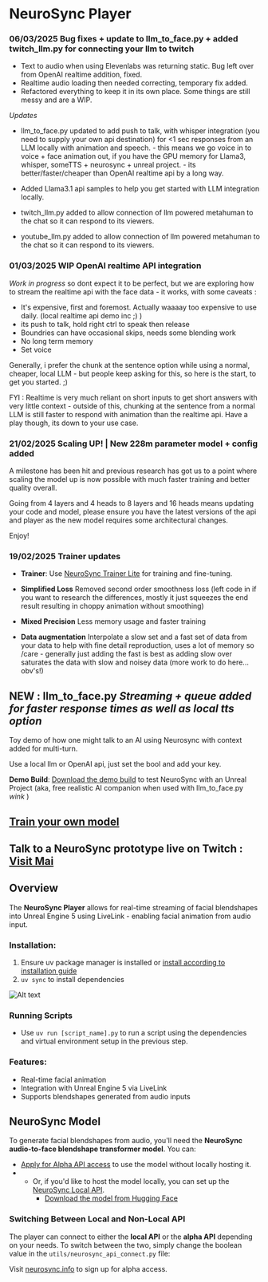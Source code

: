 # NeuroSync Player

### **06/03/2025 Bug fixes + update to llm_to_face.py + added twitch_llm.py for connecting your llm to twitch**

- Text to audio when using Elevenlabs was returning static. Bug left over from OpenAI realtime addition, fixed.
- Realtime audio loading then needed correcting, temporary fix added.
- Refactored everything to keep it in its own place. Some things are still messy and are a WIP.

*Updates*

- llm_to_face.py updated to add push to talk, with whisper integration (you need to supply your own api destination) for <1 sec responses from an LLM locally with animation and speech.
      - this means we go voice in to voice + face animation out, if you have the GPU memory for Llama3, whisper, someTTS + neurosync + unreal project.
      - its better/faster/cheaper than OpenAI realtime api by a long way.

- Added Llama3.1 api samples to help you get started with LLM integration locally.

- twitch_llm.py added to allow connection of llm powered metahuman to the chat so it can respond to its viewers.

- youtube_llm.py added to allow connection of llm powered metahuman to the chat so it can respond to its viewers.

### **01/03/2025 WIP OpenAI realtime API integration**

*Work in progress* so dont expect it to be perfect, but we are exploring how to stream the realtime api with the face data - it works, with some caveats : 

- It's expensive, first and foremost. Actually waaaay too expensive to use daily. (local realtime api demo inc ;) )
- its push to talk, hold right ctrl to speak then release
- Boundries can have occasional skips, needs some blending work
- No long term memory
- Set voice

Generally, i prefer the chunk at the sentence option while using a normal, cheaper, local LLM - but people keep asking for this, so here is the start, to get you started. ;)

FYI : Realtime is very much reliant on short inputs to get short answers with very little context - outside of this, chunking at the sentence from a normal LLM is still faster to respond with animation than the realtime api. Have a play though, its down to your use case.

### **21/02/2025 Scaling UP! | New 228m parameter model + config added**

A milestone has been hit and previous research has got us to a point where scaling the model up is now possible with much faster training and better quality overall.

Going from 4 layers and 4 heads to 8 layers and 16 heads means updating your code and model, please ensure you have the latest versions of the api and player as the new model requires some architectural changes.

Enjoy!

### **19/02/2025 Trainer updates**

- **Trainer**: Use [NeuroSync Trainer Lite](https://github.com/AnimaVR/NeuroSync_Trainer_Lite) for training and fine-tuning.

- **Simplified Loss** Removed second order smoothness loss (left code in if you want to research the differences, mostly it just squeezes the end result resulting in choppy animation without smoothing)
- **Mixed Precision** Less memory usage and faster training
- **Data augmentation** Interpolate a slow set and a fast set of data from your data to help with fine detail reproduction, uses a lot of memory so /care - generally just adding the fast is best as adding slow over saturates the data with slow and noisey data (more work to do here... obv's!)


## NEW : llm_to_face.py *Streaming + queue added for faster response times as well as local tts option*

Toy demo of how one might talk to an AI using Neurosync with context added for multi-turn.

Use a local llm or OpenAI api, just set the bool and add your key.

**Demo Build**: [Download the demo build](https://drive.google.com/drive/folders/1q-CYauPqyWfvs8NamW4QuC1H1r02RYMQ?usp=sharing) to test NeuroSync with an Unreal Project (aka, free realistic AI companion when used with llm_to_face.py *wink* )

## [Train your own model](https://github.com/AnimaVR/NeuroSync_Trainer_Lite)

## Talk to a NeuroSync prototype live on Twitch : [Visit Mai](https://www.twitch.tv/mai_anima_ai)

## Overview

The **NeuroSync Player** allows for real-time streaming of facial blendshapes into Unreal Engine 5 using LiveLink - enabling facial animation from audio input.

### Installation:

1. Ensure uv package manager is installed or [install according to installation guide](https://docs.astral.sh/uv/getting-started/installation/)
2. `uv sync` to install dependencies

![Alt text](/utils/neurosyncclose.jpg)

### Running Scripts

- Use `uv run [script_name].py` to run a script using the dependencies and virtual environment setup in the previous step. 

### Features:
- Real-time facial animation
- Integration with Unreal Engine 5 via LiveLink
- Supports blendshapes generated from audio inputs

## NeuroSync Model

To generate facial blendshapes from audio, you'll need the **NeuroSync audio-to-face blendshape transformer model**. You can:

- [Apply for Alpha API access](https://neurosync.info) to use the model without locally hosting it.
- - Or, if you'd like to host the model locally, you can set up the [NeuroSync Local API](https://github.com/AnimaVR/NeuroSync_Local_API).
    - [Download the model from Hugging Face](https://huggingface.co/AnimaVR/NEUROSYNC_Audio_To_Face_Blendshape)

### Switching Between Local and Non-Local API

The player can connect to either the **local API** or the **alpha API** depending on your needs. To switch between the two, simply change the boolean value in the `utils/neurosync_api_connect.py` file:

Visit [neurosync.info](https://neurosync.info) to sign up for alpha access.
